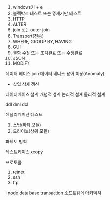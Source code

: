 1. windows키 + e
2. 블랙박스 테스트 또는 명세기만 테스트
3. HTTP
4. ALTER
5. join 또는 outer join
6. Transport(전송)
7. WHERE, GROUP BY, HAVING
8. GUI
9. 결함 수정 또는 조치완료 또는 수정완료
10. JSON
11. MODIFY


데이터 베이스 join
데이터 베니스 용어 
이상(Anomaly)
* 삽입 삭제 갱신

데이터베이스 설계
 개념적 설계 논리적 설계 물리적 설계
 
 ddl dml dcl
 
 
 애플리케이션 테스트
 
1. 스텁(하위 모듈)
2. 드라이브(상위 모듈)


파레토 법칙

테스트케이스
xcopy


프로토콜
1. telnet
2. ssh
3. ftp

i node
data base transaction
소프트웨어 아키텍쳐

